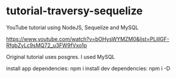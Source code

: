 # tutorial-traversy-sequelize
YouTube tutorial using NodeJS, Sequelize and MySQL

https://www.youtube.com/watch?v=bOHysWYMZM0&list=PLillGF-RfqbZyLc9sMQ72_u3FW9fVxo1p

Original tutorial uses posgres. I used MySQL


install app dependencies: npm i
install dev dependencies: npm i -D 
